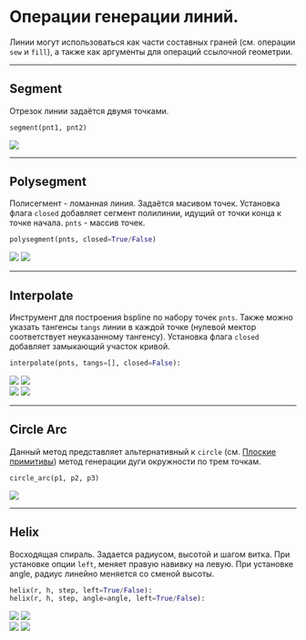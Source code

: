 # Операции генерации линий.
Линии могут использоваться как части составных граней (см. операции `sew` и `fill`), а также как аргументы для операций ссылочной геометрии. 

---
## Segment
Отрезок линии задаётся двумя точками.
```python
segment(pnt1, pnt2)
```
![](images/generic/segment0.png)

---
## Polysegment
Полисегмент - ломанная линия. Задаётся масивом точек. Установка флага `closed` добавляет сегмент полилинии, идущий от точки конца к точке начала. `pnts` - массив точек.
```python
polysegment(pnts, closed=True/False)
```
![](images/generic/polysegment0.png)
![](images/generic/polysegment1.png)  

---
## Interpolate
Инструмент для построения bspline по набору точек `pnts`. Также можно указать тангенсы `tangs` линии в каждой точке (нулевой мектор соответствует неуказанному тангенсу). Установка флага `closed` добавляет замыкающий участок кривой.
```python
interpolate(pnts, tangs=[], closed=False):
```
![](images/generic/interpolate0.png)
![](images/generic/interpolate1.png)  
![](images/generic/interpolate2.png)
![](images/generic/interpolate3.png)  


---
## Circle Arc
Данный метод представляет альтернативный к `circle` (см. [Плоские примитивы](prim2d.html)) метод генерации дуги окружности по трем точкам.
```python
circle_arc(p1, p2, p3) 
```
![](images/generic/circle_arc0.png)

---
## Helix
Восходящая спираль. Задается радиусом, высотой и шагом витка. При установке опции `left`, меняет правую навивку на левую. При установке angle, радиус линейно меняется со сменой высоты.

```python
helix(r, h, step, left=True/False):
helix(r, h, step, angle=angle, left=True/False):
```
![](images/generic/helix0.png)
![](images/generic/helix1.png)  
![](images/generic/helix2.png)
![](images/generic/helix3.png)  